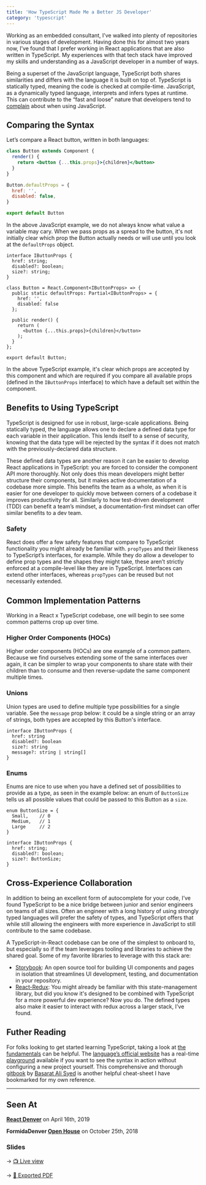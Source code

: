 ```yaml
---
title: 'How TypeScript Made Me a Better JS Developer'
category: 'typescript'
---
```


Working as an embedded consultant, I’ve walked into plenty of repositories in various stages of development. Having done this for almost two years now, I’ve found that I prefer working in React applications that are also written in TypeScript. My experiences with that tech stack have improved my skills and understanding as a JavaScript developer in a number of ways.

Being a superset of the JavaScript language, TypeScript both shares similarities and differs with the language it is built on top of. TypeScript is statically typed, meaning the code is checked at compile-time. JavaScript, as a dynamically typed language, interprets and infers types at runtime. This can contribute to the “fast and loose” nature that developers tend to [complain](https://medium.com/javascript-non-grata/the-top-10-things-wrong-with-javascript-58f440d6b3d8) about when using JavaScript.

## Comparing the Syntax

Let’s compare a React button, written in both languages:

```jsx
class Button extends Component {
  render() {
    return <button {...this.props}>{children}</button>
  }
}

Button.defaultProps = {
  href: '',
  disabled: false,
}

export default Button
```

In the above JavaScript example, we do not always know what value a variable may cary. When we pass props as a spread to the button, it's not initially clear which prop the Button actually needs or will use until you look at the `defaultProps` object.

```tsx
interface IButtonProps {
  href: string;
  disabled?: boolean;
  size?: string;
}

class Button = React.Component<IButtonProps> => {
  public static defaultProps: Partial<IButtonProps> = {
    href: '',
    disabled: false
  };

  public render() {
    return (
      <button {...this.props}>{children}</button>
    );
  }
};

export default Button;
```

In the above TypeScript example, it's clear which props are accepted by this component and which are required if you compare all available props (defined in the `IButtonProps` interface) to which have a default set within the component.

## Benefits to Using TypeScript

TypeScript is designed for use in robust, large-scale applications. Being statically typed, the language allows one to declare a defined data type for each variable in their application. This lends itself to a sense of security, knowing that the data type will be rejected by the syntax if it does not match with the previously-declared data structure.

These defined data types are another reason it can be easier to develop React applications in TypeScript: you are forced to consider the component API more thoroughly. Not only does this mean developers might better structure their components, but it makes active documentation of a codebase more simple. This benefits the team as a whole, as when it is easier for one developer to quickly move between corners of a codebase it improves productivity for all. Similarly to how test-driven development (TDD) can benefit a team’s mindset, a documentation-first mindset can offer similar benefits to a dev team.

### Safety

React does offer a few safety features that compare to TypeScript functionality you might already be familiar with. `propTypes` and their likeness to TypeScript’s interfaces, for example. While they do allow a developer to define prop types and the shapes they might take, these aren’t strictly enforced at a compile-level like they are in TypeScript. Interfaces can extend other interfaces, whereas `propTypes` can be reused but not necessarily extended.

## Common Implementation Patterns

Working in a React x TypeScript codebase, one will begin to see some common patterns crop up over time.

### Higher Order Components (HOCs)

Higher order components (HOCs) are one example of a common pattern. Because we find ourselves extending some of the same interfaces over again, it can be simpler to wrap your components to share state with their children than to consume and then reverse-update the same component multiple times.

### Unions

Union types are used to define multiple type possibilities for a single variable. See the `message` prop below: it could be a single string or an array of strings, both types are accepted by this Button's interface.

```tsx
interface IButtonProps {
  href: string
  disabled?: boolean
  size?: string
  message?: string | string[]
}
```

### Enums

Enums are nice to use when you have a defined set of possibilities to provide as a type, as seen in the example below: an enum of `ButtonSize` tells us all possible values that could be passed to this Button as a `size`.

```tsx
enum ButtonSize = {
  Small,    // 0
  Medium,   // 1
  Large     // 2
}

interface IButtonProps {
  href: string;
  disabled?: boolean;
  size?: ButtonSize;
}
```

## Cross-Experience Collaboration

In addition to being an excellent form of autocomplete for your code, I’ve found TypeScript to be a nice bridge between junior and senior engineers on teams of all sizes. Often an engineer with a long history of using strongly typed languages will prefer the safety of types, and TypeScript offers that while still allowing the engineers with more experience in JavaScript to still contribute to the same codebase.

A TypeScript-in-React codebase can be one of the simplest to onboard to, but especially so if the team leverages tooling and libraries to achieve the shared goal. Some of my favorite libraries to leverage with this stack are:

- [Storybook](https://storybook.js.org): An open source tool for building UI components and pages in isolation that streamlines UI development, testing, and documentation in your repository.
- [React-Redux](https://redux.js.org/usage/usage-with-typescript): You might already be familiar with this state-management library, but did you know it's designed to be combined with TypeScript for a more powerful dev experience? Now you do. The defined types also make it easier to interact with redux across a larger stack, I've found.

## Futher Reading

For folks looking to get started learning TypeScript, taking a look at [the fundamentals](https://typescriptcourses.com/typescript-fundamentals) can be helpful. The [language’s official website](https://www.typescriptlang.org) has a real-time [playground](https://www.typescriptlang.org/play) available if you want to see the syntax in action without configuring a new project yourself. This comprehensive and thorough [gitbook](https://basarat.gitbook.io/typescript/) by [Basarat Ali Syed](https://github.com/basarat) is another helpful cheat-sheet I have bookmarked for my own reference.

---

## Seen At

**[React Denver](https://www.meetup.com/ReactDenver/events/kgrmmqyzgbvb/)** on April 16th, 2019

**FormidaDenver [Open House](https://www.eventbrite.com/e/formidable-denver-open-house-registration-50409837180)** on October 25th, 2018

### Slides

→ [📺 Live view](https://kale-stew.github.io/ts-in-react/)

→ [📑 Exported PDF](https://github.com/kale-stew/ts-in-react/blob/master/final.pdf)
